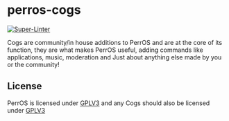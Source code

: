 # perros-cogs
[![Super-Linter](https://github.com/helsby-studios/perros-cogs/actions/workflows/super-linter.yml/badge.svg)](https://github.com/helsby-studios/perros-cogs/actions/workflows/super-linter.yml)

Cogs are community/in house additions to PerrOS and are at the core of its function, they are what makes PerrOS useful, adding commands like applications, music, moderation and Just about anything else made by you or the community!
## License
PerrOS is licensed under [GPLV3](https://choosealicense.com/licenses/gpl-3.0/) and any Cogs should also be licensed under [GPLV3](https://choosealicense.com/licenses/gpl-3.0/)
